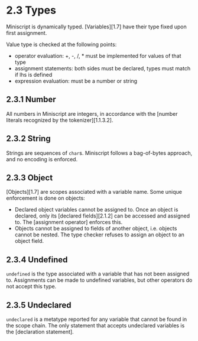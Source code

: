 # 2.3 Types

Miniscript is dynamically typed. [Variables][1.7] have their type fixed upon first
assignment.

Value type is checked at the following points:
- operator evaluation: +, -, /, \* must be implemented for values of that type
- assignment statements: both sides must be declared, types must match if lhs
  is defined
- expression evaluation: must be a number or string


## 2.3.1 Number
All numbers in Miniscript are integers, in accordance with the [number literals
recognized by the tokenizer][1.1.3.2].


## 2.3.2 String
Strings are sequences of `char`s. Miniscript follows a bag-of-bytes approach,
and no encoding is enforced.

## 2.3.3 Object
[Objects][1.7] are scopes associated with a variable name. Some unique enforcement is
done on objects:

- Declared object variables cannot be assigned to. Once an object is declared,
  only its [declared fields][2.1.2] can be accessed and assigned to. The
  [assignment operator] enforces this.
- Objects cannot be assigned to fields of another object, i.e. objects cannot
  be nested. The type checker refuses to assign an object to an object field.


## 2.3.4 Undefined
`undefined` is the type associated with a variable that has not been
assigned to. Assignments can be made to undefined variables, but other operators do
not accept this type.


## 2.3.5 Undeclared
`undeclared` is a metatype reported for any variable that cannot be found in
the scope chain. The only statement that accepts undeclared variables is the
[declaration statement].
